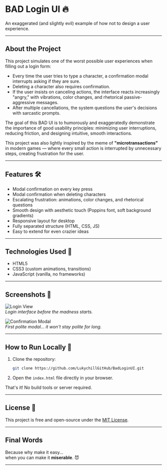 # BAD Login UI 🔥

An exaggerated (and slightly evil) example of how not to design a user experience.

---

## About the Project

This project simulates one of the worst possible user experiences when filling out a login form:

- Every time the user tries to type a character, a confirmation modal interrupts asking if they are sure.
- Deleting a character also requires confirmation.
- If the user insists on canceling actions, the interface reacts increasingly "angry," with vibrations, color changes, and rhetorical passive-aggressive messages.
- After multiple cancellations, the system questions the user's decisions with sarcastic prompts.

The goal of this BAD UI is to humorously and exaggeratedly demonstrate the importance of good usability principles: minimizing user interruptions, reducing friction, and designing intuitive, smooth interactions.

This project was also lightly inspired by the meme of **"microtransactions"** in modern games — where every small action is interrupted by unnecessary steps, creating frustration for the user.

---

## Features 🛠️

- Modal confirmation on every key press
- Modal confirmation when deleting characters
- Escalating frustration: animations, color changes, and rhetorical questions
- Smooth design with aesthetic touch (Poppins font, soft background gradients)
- Responsive layout for desktop
- Fully separated structure (HTML, CSS, JS)
- Easy to extend for even crazier ideas

---

## Technologies Used 🚀

- HTML5
- CSS3 (custom animations, transitions)
- JavaScript (vanilla, no frameworks)

---

## Screenshots 📸

![Login View](assets/img/login-screenshot.png)  
*Login interface before the madness starts.*

![Confirmation Modal](assets/img/modal-screenshot.png)  
*First polite modal... it won't stay polite for long.*

---

## How to Run Locally 🔧

1. Clone the repository:
    ```bash
    git clone https://github.com/LukychillGitHub/BadLoginUI.git
    ```

2. Open the `index.html` file directly in your browser.

That's it! No build tools or server required.

---

## License 📄

This project is free and open-source under the [MIT License](LICENSE).

---

## Final Words

Because why make it easy...  
when you can make it **miserable**. 😈

---
